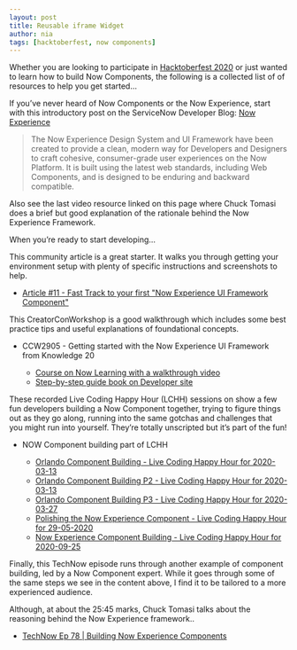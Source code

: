 ```yaml
---
layout: post
title: Reusable iframe Widget
author: nia
tags: [hacktoberfest, now components]
---
```


Whether you are looking to participate in [Hacktoberfest 2020](https://developer.servicenow.com/blog.do?p=/post/hacktoberfest-2020/) or just wanted to learn how to build Now Components, the following is a collected list of of resources to help you get started…

If you’ve never heard of Now Components or the Now Experience, start with this introductory post on the ServiceNow Developer Blog: [Now Experience](https://developer.servicenow.com/blog.do?p=/post/now-experience/)

> The Now Experience Design System and UI Framework have been created to provide a clean, modern way for Developers and Designers to craft cohesive, consumer-grade user experiences on the Now Platform. It is built using the latest web standards, including Web Components, and is designed to be enduring and backward compatible.

Also see the last video resource linked on this page where Chuck Tomasi does a brief but good explanation of the rationale behind the Now Experience Framework. 

When you’re ready to start developing… 

This community article is a great starter. It walks you through getting your environment setup with plenty of specific instructions and screenshots to help.

*   [Article #11 - Fast Track to your first "Now Experience UI Framework Component"](https://community.servicenow.com/community?id=community_article&sys_id=9cd7b58adbfe94d0b1b102d5ca961952)


This CreatorConWorkshop is a good walkthrough which includes some best practice tips and useful explanations of foundational concepts.


*   CCW2905 - Getting started with the Now Experience UI Framework from Knowledge 20  

    *   [Course on Now Learning with a walkthrough video](https://nowlearning.service-now.com/lxp?id=overview&sys_id=9a7864071bb4d4901759b8c11a4bcb3a&type=course) 
    *   [Step-by-step guide book on Developer site](https://developer.servicenow.com/connect.do#!/event/knowledge2020/CCW2905) 


These recorded Live Coding Happy Hour (LCHH) sessions on show a few fun developers building a Now Component together, trying to figure things out as they go along, running into the same gotchas  and challenges that you might run into yourself.  They’re totally unscripted but it’s part of the fun!


*   NOW Component building part of LCHH  

    *   [Orlando Component Building - Live Coding Happy Hour for 2020-03-13](https://www.youtube.com/watch?v=57kbG-dRxJ4) 
    *   [Orlando Component Building P2 - Live Coding Happy Hour for 2020-03-13](https://www.youtube.com/watch?v=hQB6HalLx0M) 
    *   [Orlando Component Building P3 - Live Coding Happy Hour for 2020-03-27](https://www.youtube.com/watch?v=hQB6HalLx0M) 
    *   [Polishing the Now Experience Component - Live Coding Happy Hour for 29-05-2020](https://www.youtube.com/watch?v=6MbgVMrB8vo) 
    *   [Now Experience Component Building - Live Coding Happy Hour for 2020-09-25](https://www.youtube.com/watch?v=ydtlrsFjwBA) 


Finally, this TechNow episode runs through another example of component building, led by a Now Component expert. While it goes through some of the same steps we see in the content above, I find it to be tailored to a more experienced audience.  

Although, at about the 25:45 marks, Chuck Tomasi talks about the reasoning behind the Now Experience framework..

*   [TechNow Ep 78 | Building Now Experience Components](https://www.youtube.com/watch?v=CdFnaYehZPQ)
